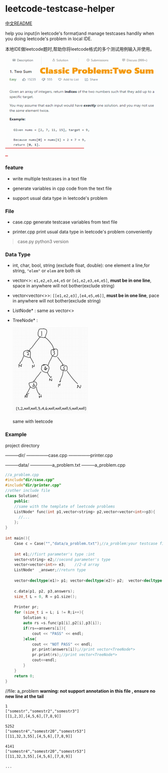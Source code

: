 # leetcode-testcase-helper

[中文README](./README_CHN.md)

help you input(in leetcode's format)and manage testcases handily when you doing leetcode's problem in local IDE.

本地IDE做leetcode题时,帮助你将leetcode格式的多个测试用例输入并使用。

![intro](pic/intro.gif)

### feature

- write multiple testcases in a text file

- generate variables in cpp code from the text file

- support  usual data type in leetcode's problem

  

### File

- case.cpp       generate testcase variables from text file

- printer.cpp    print usual data type in leetcode's problem conveniently

>case.py  python3 version






### Data Type

- int,  char, bool,  string  (exclude float, double):  one element a line,for string, `"elem"` or `elem` are both ok

- vector<>:    `e1,e2,e3,e4,e5` or `[e1,e2,e3,e4,e5]`, **must be in one line**, space in anywhere will not bother(exclude string)

- vector<vector<>>: `[[e1,e2,e3],[e4,e5,e6]]`, **must be in one line**, pace in anywhere will not bother(exclude string)

- ListNode*  : same as vector<>

- TreeNode*  : 

  ![tree](pic/tree.png)

  same with leetcode

### Example
project directory

———dir/
—————case.cpp
—————printer.cpp

———data/
—————a_problem.txt
———a_problem.cpp

   

```cpp
//a_problem.cpp
#include"dir/case.cpp"
#include"dir/printer.cpp"
//other include file
class Solution{
    public:
    //same with the template of leetcode problems
    ListNode* func(int p1,vector<string> p2,vector<vector<int>>p3){
      //...  
    };
}

int main(){
    Case c = Case("","data/a_problem.txt");//a_problem:your testcase file name
    
    int e1;//fisrt parameter's type :int
    vector<string> e2;//second parameter's type
    vector<vector<int>> e3;    //2-d array
    ListNode*  _answer;//return type
    
    vector<decltype(e1)> p1; vector<decltype(e2)> p2;  vector<decltype(e3)> p3;  			vector<decltype(_answer)> answers;
    	
    c.data(p1, p2, p3,answers);   
    size_t L = 0, R = p1.size();

    Printer pr;
    for (size_t i = L; i != R;i++){
        Solution s;
        auto rs =s.func(p1[i],p2[i],p3[i]);
        if(rs==answers[i]){     
            cout << "PASS" << endl;
        }else{       
            cout << "NOT PASS" << endl;
            pr.print(answers[i]);//print vector<TreeNode*>
            pr.print(rs);//print vector<TreeNode*>
            cout<<endl;
        }
    }
    return 0;
}


```



//file: a_problem   **warning: not support annotation in this file , ensure no new line at the tail**

```
1   
["somestr","somestr2","somestr3"]
[[1,2,3],[4,5,6],[7,8,9]]

5252
["somestr4","somestr20","somestr53"]
[[11,32,3,55],[4,5,6],[7,8,9]]

4141
["somestr4","somestr20","somestr53"]
[[11,32,3,55],[4,5,6],[7,8,9]]

...
```

